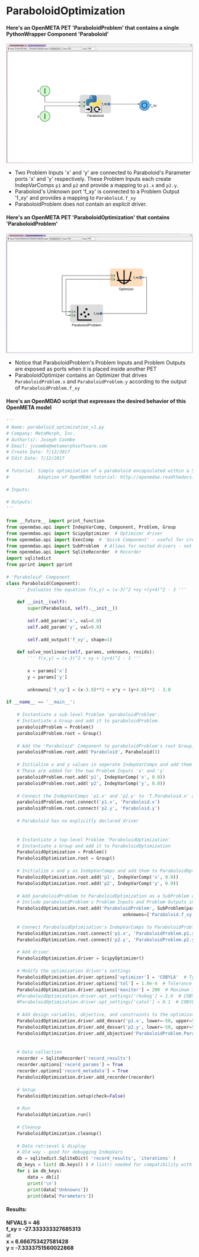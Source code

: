 # ParaboloidOptimization 

#### Here's an OpenMETA PET 'ParaboloidProblem' that contains a single PythonWrapper Component 'Paraboloid'
![Paraboloid](images/ParaboloidProblem.PNG)

* Two Problem Inputs 'x' and 'y' are connected to Paraboloid's Parameter ports 'x' and 'y' respectively. 
These Problem Inputs each create IndepVarComps `p1` and `p2` and provide a mapping to `p1.x` and `p2.y`.
* Paraboloid's Unknown port 'f_xy' is connected to a Problem Output 'f_xy' and provides a mapping to `Paraboloid.f_xy`
* ParaboloidProblem does not contain an explicit driver.


#### Here's an OpenMETA PET 'ParaboloidOptimization' that contains 'ParaboloidProblem'
![ParaboloidProblem](images/ParaboloidOptimization.PNG)

* Notice that ParaboloidProblem's Problem Inputs and Problem Outputs are exposed as ports when it is placed inside another PET
* ParaboloidOptimizer contains an Optimizer that drives `ParaboloidProblem.x` and `ParaboloidProblem.y` according to the output 
of `ParaboloidProblem.f_xy`


#### Here's an OpenMDAO script that expresses the desired behavior of this OpenMETA model
```python
'''
# Name: paraboloid_optimization_v1.py
# Company: MetaMorph, Inc.
# Author(s): Joseph Coombe
# Email: jcoombe@metamorphsoftware.com
# Create Date: 7/12/2017
# Edit Date: 7/12/2017

# Tutorial: Simple optimization of a paraboloid encapsulated within a SubProblem in OpenMDAO
#           Adaption of OpenMDAO tutorial: http://openmdao.readthedocs.io/en/1.7.3/usr-guide/tutorials/paraboloid-tutorial.html

# Inputs:

# Outputs:
'''

from __future__ import print_function
from openmdao.api import IndepVarComp, Component, Problem, Group
from openmdao.api import ScipyOptimizer  # Optimizer driver
from openmdao.api import ExecComp  # 'Quick Component' - useful for creating constraints
from openmdao.api import SubProblem  # Allows for nested drivers - not currently supported in OpenMETA - Introduced in OpenMDAO v.1.7.2.
from openmdao.api import SqliteRecorder  # Recorder
import sqlitedict  
from pprint import pprint

# 'Paraboloid' Component
class Paraboloid(Component):
    ''' Evaluates the equation f(x,y) = (x-3)^2 +xy +(y+4)^2 - 3 '''

    def __init__(self):
        super(Paraboloid, self).__init__()
        
        self.add_param('x', val=0.0)
        self.add_param('y', val=0.0)
        
        self.add_output('f_xy', shape=1)
        
    def solve_nonlinear(self, params, unknowns, resids):
        ''' f(x,y) = (x-3)^2 + xy + (y+4)^2 - 3 '''
        
        x = params['x']
        y = params['y']
        
        unknowns['f_xy'] = (x-3.0)**2 + x*y + (y+4.0)**2 - 3.0
        
if __name__ == '__main__':

    # Instantiate a sub-level Problem 'paraboloidProblem'.
    # Instantiate a Group and add it to paraboloidProblem.
    paraboloidProblem = Problem()
    paraboloidProblem.root = Group()
    
    # Add the 'Paraboloid' Component to paraboloidProblem's root Group.
    paraboloidProblem.root.add('Paraboloid', Paraboloid())
    
    # Initialize x and y values in seperate IndepVarComps and add them to paraboloidProblem's root group
    # These are added for the two Problem Inputs 'x' and 'y'
    paraboloidProblem.root.add('p1', IndepVarComp('x', 0.0))
    paraboloidProblem.root.add('p2', IndepVarComp('y', 0.0))
    
    # Connect the IndepVarComps 'p1.x' and 'p2.y' to 'T.Paraboloid.x' and 'T.Paraboloid.y' respectively
    paraboloidProblem.root.connect('p1.x', 'Paraboloid.x')
    paraboloidProblem.root.connect('p2.y', 'Paraboloid.y')

    # Paraboloid has no explicitly declared driver
    
    
    # Instantiate a top-level Problem 'ParaboloidOptimization'
    # Instantiate a Group and add it to ParaboloidOptimization
    ParaboloidOptimization = Problem()
    ParaboloidOptimization.root = Group()
    
    # Initialize x and y as IndepVarComps and add them to ParaboloidOptimization's root group
    ParaboloidOptimization.root.add('p1', IndepVarComp('x', 0.0)) 
    ParaboloidOptimization.root.add('p2', IndepVarComp('y', 0.0)) 
    
    # Add paraboloidProblem to ParaboloidOptimization as a SubProblem called 'ParaboloidProblem' 
    # Include paraboloidProblem's Problem Inputs and Problem Outputs in 'params' and 'unknowns' fields SubProblem 
    ParaboloidOptimization.root.add('ParaboloidProblem', SubProblem(paraboloidProblem, params=['p1.x', 'p2.y'],
                                            unknowns=['Paraboloid.f_xy']))  # This is where you designate what to expose to the outside world
    
    # Connect ParaboloidOptimization's IndepVarComps to ParaboloidProblem's params
    ParaboloidOptimization.root.connect('p1.x', 'ParaboloidProblem.p1.x')
    ParaboloidOptimization.root.connect('p2.y', 'ParaboloidProblem.p2.y')
    
    # Add driver
    ParaboloidOptimization.driver = ScipyOptimizer()
    
    # Modify the optimization driver's settings
    ParaboloidOptimization.driver.options['optimizer'] = 'COBYLA'  # Type of Optimizer. 'COBYLA' does not require derivatives
    ParaboloidOptimization.driver.options['tol'] = 1.0e-4  # Tolerance for termination. Not sure exactly what it represents. Default: 1.0e-6
    ParaboloidOptimization.driver.options['maxiter'] = 200  # Maximum iterations. Default: 200
    #ParaboloidOptimization.driver.opt_settings['rhobeg'] = 1.0  # COBYLA-specific setting. Initial step size. Default: 1.0
    #ParaboloidOptimization.driver.opt_settings['catol'] = 0.1  # COBYLA-specific setting. Absolute tolerance for constraint violations. Default: 0.1
    
    # Add design variables, objective, and constraints to the optimization driver
    ParaboloidOptimization.driver.add_desvar('p1.x', lower=-50, upper=50)
    ParaboloidOptimization.driver.add_desvar('p2.y', lower=-50, upper=50)
    ParaboloidOptimization.driver.add_objective('ParaboloidProblem.Paraboloid.f_xy')
    
    
    # Data collection
    recorder = SqliteRecorder('record_results')
    recorder.options['record_params'] = True
    recorder.options['record_metadata'] = True
    ParaboloidOptimization.driver.add_recorder(recorder)
    
    # Setup
    ParaboloidOptimization.setup(check=False)
    
    # Run 
    ParaboloidOptimization.run()
    
    # Cleanup
    ParaboloidOptimization.cleanup()
    
    # Data retrieval & display
    # Old way - good for debugging IndepVars
    db = sqlitedict.SqliteDict( 'record_results', 'iterations' )
    db_keys = list( db.keys() ) # list() needed for compatibility with Python 3. Not needed for Python 2
    for i in db_keys:
        data = db[i]
        print('\n')
        print(data['Unknowns'])
        print(data['Parameters'])
```
#### Results:  
**NFVALS = 46**  
**f_xy = -27.333333327685313**  
at  
**x = 6.666753427581428**  
**y = -7.3333751560022868**  
